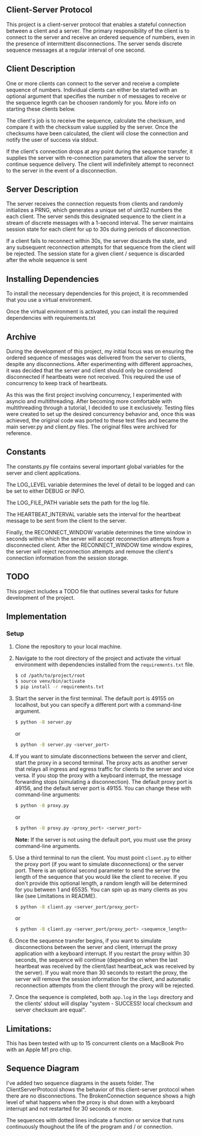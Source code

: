 ## Client-Server Protocol

This project is a client-server protocol that enables a stateful connection between a client and a server. The primary responsibility of the client is to connect to the server and receive an ordered sequence of numbers, even in the presence of intermittent disconnections. The server sends discrete sequence messages at a regular interval of one second.

## Client Description

One or more clients can connect to the server and receive a complete sequence of numbers. Individual clients can either be started with an optional argument that specifies the number n of messages to receive or the sequence legnth can be choosen randomly for you. More info on starting these clients below. 

The client's job is to receive the sequence, calculate the checksum, and compare it with the checksum value supplied by the server. Once the checksums have been calculated, the client will close the connection and notify the user of success via stdout.

 If the client's connection drops at any point during the sequence transfer, it supplies the server with re-connection parameters that allow the server to continue sequence delivery. The client will indefinitely attempt to reconnect to the server in the event of a disconnection.

## Server Description

The server receives the connection requests from clients and randomly initializes a PRNG, which generates a unique set of uint32 numbers the each client. The server sends this designated sequence to the client in a stream of discrete messages with a 1-second interval. The server maintains session state for each client for up to 30s during periods of disconnection.

If a client fails to reconnect within 30s, the server discards the state, and any subsequent reconnection attempts for that sequence from the client will be rejected. The session state for a given client / sequence is discarded after the whole sequence is sent

## Installing Dependencies

To install the necessary dependencies for this project, it is recommended that you use a virtual environment.

Once the virtual environment is activated, you can install the required dependencies with requirements.txt

## Archive

During the development of this project, my initial focus was on ensuring the ordered sequence of messages was delivered from the server to clients, despite any disconnections. After experimenting with different approaches, it was decided that the server and client should only be considered disconnected if heartbeats were not received. This required the use of concurrency to keep track of heartbeats. 
    
As this was the first project involving concurrency, I experimented with asyncio and multithreading. After becoming more comfortable with multithreading through a tutorial, I decided to use it exclusively. Testing files were created to set up the desired concurrency behavior and, once this was achieved, the original code was ported to these test files and became the main server.py and client.py files. The original files were archived for reference.

## Constants
The constants.py file contains several important global variables for the server and client applications. 

The LOG_LEVEL variable determines the level of detail to be logged and can be set to either DEBUG or INFO. 
    
The LOG_FILE_PATH variable sets the path for the log file. 
    
The HEARTBEAT_INTERVAL variable sets the interval for the heartbeat message to be sent from the client to the server. 
    
Finally, the RECONNECT_WINDOW variable determines the time window in seconds within which the server will accept reconnection attempts from a disconnected client. After the RECONNECT_WINDOW time window expires, the server will reject reconnection attempts and remove the client's connection information from the session storage.

## TODO

This project includes a TODO file that outlines several tasks for future development of the project. 


## Implementation

### Setup

1. Clone the repository to your local machine.
2. Navigate to the root directory of the project and activate the virtual environment with dependencies installed from the `requirements.txt` file.

    ```sh
    $ cd /path/to/project/root
    $ source venv/bin/activate
    $ pip install -r requirements.txt
    ```

3. Start the server in the first terminal. The default port is 49155 on localhost, but you can specify a different port with a command-line argument.

    ```sh
    $ python -B server.py
    ```
    
    or
    
    ```sh
    $ python -B server.py <server_port>
    ```

4. If you want to simulate disconnections between the server and client, start the proxy in a second terminal. The proxy acts as another server that relays all ingress and egress traffic for clients to the server and vice versa. If you stop the proxy with a keyboard interrupt, the message forwarding stops (simulating a disconnection). The default proxy port is 49156, and the default server port is 49155. You can change these with command-line arguments:

    ```sh
    $ python -B proxy.py
    ```

    or

    ```sh
    $ python -B proxy.py <proxy_port> <server_port>
    ```

    **Note:** If the server is not using the default port, you must use the proxy command-line arguments.

5. Use a third terminal to run the client. You must point `client.py` to either the proxy port (if you want to simulate disconnections) or the server port. There is an optional second parameter to send the server the length of the sequence that you would like the client to receive. If you don't provide this optional length, a random length will be determined for you between 1 and 65535. You can spin up as many clients as you like (see Limitations in README).

    ```sh
    $ python -B client.py <server_port/proxy_port>
    ```

    or

    ```sh
    $ python -B client.py <server_port/proxy_port> <sequence_length>
    ```

6. Once the sequence transfer begins, if you want to simulate disconnections between the server and client, interrupt the proxy application with a keyboard interrupt. If you restart the proxy within 30 seconds, the sequence will continue (depending on when the last heartbeat was received by the client/last heartbeat_ack was received by the server). If you wait more than 30 seconds to restart the proxy, the server will remove the session information for the client, and automatic reconnection attempts from the client through the proxy will be rejected.

7. Once the sequence is completed, both `app.log` in the `logs` directory and the clients' stdout will display "system - SUCCESS! local checksum and server checksum are equal".

## Limitations:

This has been tested with up to 15 concurrent clients on a MacBook Pro with an Apple M1 pro chip. 

## Sequence Diagram

I've added two sequence diagrams in the assets folder. The ClientServerProtocol shows the behavior of this client-server protocol when there are no disconnections. The BrokenConnection sequence shows a high level of what happens when the proxy is shut down with a keyboard interrupt and not restarted for 30 seconds or more. 

The sequences with dotted lines indicate a function or service that runs continuously thoughout the life of the program and / or connection.